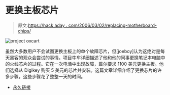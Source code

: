 # 更换主板芯片

> 原文:[https://hack aday . com/2006/03/02/replacing-motherboard-chips/](https://hackaday.com/2006/03/02/replacing-motherboard-chips/)

![project oxcart](../Images/eb8e150f29452e1d526783652da60750.png)

虽然大多数用户不会试图更换主板上的单个故障芯片，但[joeboy]认为这绝对是每天黑客的观众会尝试的事情。项目牛车详细描述了他和他的同事更换笔记本电脑中的火线芯片的过程。它在一次电涌中出现故障，戴尔要求 1100 美元更换主板。他们选择从 Digikey 购买 5 美元的芯片并安装。这篇文章详细介绍了更换芯片的许多步骤，这些步骤花了整整一天的时间。

*   [永久链接](http://www.hhhh.org/~joeboy/past_projects/wcl_project_oxcart/wcl_project_oxcart.html)